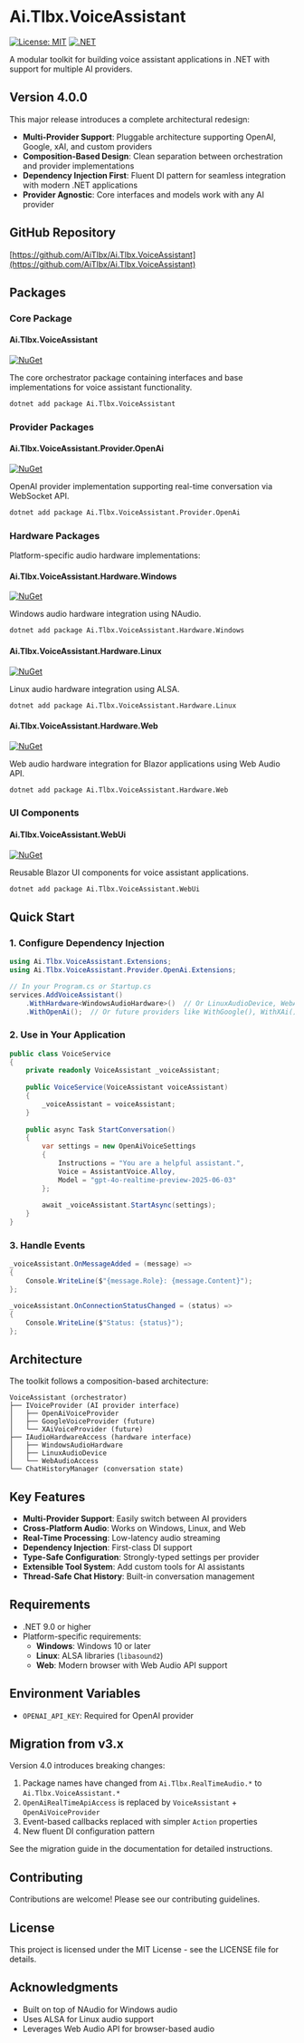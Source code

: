 # Ai.Tlbx.VoiceAssistant

[![License: MIT](https://img.shields.io/badge/License-MIT-yellow.svg)](https://opensource.org/licenses/MIT)
[![.NET](https://img.shields.io/badge/.NET-9.0-blue.svg)](https://dotnet.microsoft.com/download)

A modular toolkit for building voice assistant applications in .NET with support for multiple AI providers.

## Version 4.0.0

This major release introduces a complete architectural redesign:
- **Multi-Provider Support**: Pluggable architecture supporting OpenAI, Google, xAI, and custom providers
- **Composition-Based Design**: Clean separation between orchestration and provider implementations
- **Dependency Injection First**: Fluent DI pattern for seamless integration with modern .NET applications
- **Provider Agnostic**: Core interfaces and models work with any AI provider

## GitHub Repository

[https://github.com/AiTlbx/Ai.Tlbx.VoiceAssistant](https://github.com/AiTlbx/Ai.Tlbx.VoiceAssistant)

## Packages

### Core Package

#### Ai.Tlbx.VoiceAssistant

[![NuGet](https://img.shields.io/nuget/v/Ai.Tlbx.VoiceAssistant.svg)](https://www.nuget.org/packages/Ai.Tlbx.VoiceAssistant/)

The core orchestrator package containing interfaces and base implementations for voice assistant functionality.

```bash
dotnet add package Ai.Tlbx.VoiceAssistant
```

### Provider Packages

#### Ai.Tlbx.VoiceAssistant.Provider.OpenAi

[![NuGet](https://img.shields.io/nuget/v/Ai.Tlbx.VoiceAssistant.Provider.OpenAi.svg)](https://www.nuget.org/packages/Ai.Tlbx.VoiceAssistant.Provider.OpenAi/)

OpenAI provider implementation supporting real-time conversation via WebSocket API.

```bash
dotnet add package Ai.Tlbx.VoiceAssistant.Provider.OpenAi
```

### Hardware Packages

Platform-specific audio hardware implementations:

#### Ai.Tlbx.VoiceAssistant.Hardware.Windows

[![NuGet](https://img.shields.io/nuget/v/Ai.Tlbx.VoiceAssistant.Hardware.Windows.svg)](https://www.nuget.org/packages/Ai.Tlbx.VoiceAssistant.Hardware.Windows/)

Windows audio hardware integration using NAudio.

```bash
dotnet add package Ai.Tlbx.VoiceAssistant.Hardware.Windows
```

#### Ai.Tlbx.VoiceAssistant.Hardware.Linux

[![NuGet](https://img.shields.io/nuget/v/Ai.Tlbx.VoiceAssistant.Hardware.Linux.svg)](https://www.nuget.org/packages/Ai.Tlbx.VoiceAssistant.Hardware.Linux/)

Linux audio hardware integration using ALSA.

```bash
dotnet add package Ai.Tlbx.VoiceAssistant.Hardware.Linux
```

#### Ai.Tlbx.VoiceAssistant.Hardware.Web

[![NuGet](https://img.shields.io/nuget/v/Ai.Tlbx.VoiceAssistant.Hardware.Web.svg)](https://www.nuget.org/packages/Ai.Tlbx.VoiceAssistant.Hardware.Web/)

Web audio hardware integration for Blazor applications using Web Audio API.

```bash
dotnet add package Ai.Tlbx.VoiceAssistant.Hardware.Web
```

### UI Components

#### Ai.Tlbx.VoiceAssistant.WebUi

[![NuGet](https://img.shields.io/nuget/v/Ai.Tlbx.VoiceAssistant.WebUi.svg)](https://www.nuget.org/packages/Ai.Tlbx.VoiceAssistant.WebUi/)

Reusable Blazor UI components for voice assistant applications.

```bash
dotnet add package Ai.Tlbx.VoiceAssistant.WebUi
```

## Quick Start

### 1. Configure Dependency Injection

```csharp
using Ai.Tlbx.VoiceAssistant.Extensions;
using Ai.Tlbx.VoiceAssistant.Provider.OpenAi.Extensions;

// In your Program.cs or Startup.cs
services.AddVoiceAssistant()
    .WithHardware<WindowsAudioHardware>()  // Or LinuxAudioDevice, WebAudioAccess
    .WithOpenAi();  // Or future providers like WithGoogle(), WithXAi()
```

### 2. Use in Your Application

```csharp
public class VoiceService
{
    private readonly VoiceAssistant _voiceAssistant;
    
    public VoiceService(VoiceAssistant voiceAssistant)
    {
        _voiceAssistant = voiceAssistant;
    }
    
    public async Task StartConversation()
    {
        var settings = new OpenAiVoiceSettings
        {
            Instructions = "You are a helpful assistant.",
            Voice = AssistantVoice.Alloy,
            Model = "gpt-4o-realtime-preview-2025-06-03"
        };
        
        await _voiceAssistant.StartAsync(settings);
    }
}
```

### 3. Handle Events

```csharp
_voiceAssistant.OnMessageAdded = (message) =>
{
    Console.WriteLine($"{message.Role}: {message.Content}");
};

_voiceAssistant.OnConnectionStatusChanged = (status) =>
{
    Console.WriteLine($"Status: {status}");
};
```

## Architecture

The toolkit follows a composition-based architecture:

```
VoiceAssistant (orchestrator)
├── IVoiceProvider (AI provider interface)
│   ├── OpenAiVoiceProvider
│   ├── GoogleVoiceProvider (future)
│   └── XAiVoiceProvider (future)
├── IAudioHardwareAccess (hardware interface)
│   ├── WindowsAudioHardware
│   ├── LinuxAudioDevice
│   └── WebAudioAccess
└── ChatHistoryManager (conversation state)
```

## Key Features

- **Multi-Provider Support**: Easily switch between AI providers
- **Cross-Platform Audio**: Works on Windows, Linux, and Web
- **Real-Time Processing**: Low-latency audio streaming
- **Dependency Injection**: First-class DI support
- **Type-Safe Configuration**: Strongly-typed settings per provider
- **Extensible Tool System**: Add custom tools for AI assistants
- **Thread-Safe Chat History**: Built-in conversation management

## Requirements

- .NET 9.0 or higher
- Platform-specific requirements:
  - **Windows**: Windows 10 or later
  - **Linux**: ALSA libraries (`libasound2`)
  - **Web**: Modern browser with Web Audio API support

## Environment Variables

- `OPENAI_API_KEY`: Required for OpenAI provider

## Migration from v3.x

Version 4.0 introduces breaking changes:

1. Package names have changed from `Ai.Tlbx.RealTimeAudio.*` to `Ai.Tlbx.VoiceAssistant.*`
2. `OpenAiRealTimeApiAccess` is replaced by `VoiceAssistant` + `OpenAiVoiceProvider`
3. Event-based callbacks replaced with simpler `Action` properties
4. New fluent DI configuration pattern

See the migration guide in the documentation for detailed instructions.

## Contributing

Contributions are welcome! Please see our contributing guidelines.

## License

This project is licensed under the MIT License - see the LICENSE file for details.

## Acknowledgments

- Built on top of NAudio for Windows audio
- Uses ALSA for Linux audio support
- Leverages Web Audio API for browser-based audio